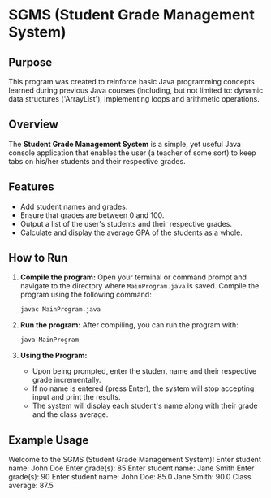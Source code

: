 # SGMS (Student Grade Management System)

## Purpose
This program was created to reinforce basic Java programming concepts learned during previous Java courses (including, but not limited to: dynamic data structures ('ArrayList'), implementing loops and arithmetic operations.

## Overview
The **Student Grade Management System** is a simple, yet useful Java console application that enables the user (a teacher of some sort) to keep tabs on his/her students and their respective grades.

## Features
- Add student names and grades.
- Ensure that grades are between 0 and 100.
- Output a list of the user's students and their respective grades.
- Calculate and display the average GPA of the students as a whole.

## How to Run

1. **Compile the program:**
    Open your terminal or command prompt and navigate to the directory where `MainProgram.java` is saved. Compile the program using the following command:

    ```bash
    javac MainProgram.java
    ```

2. **Run the program:**
    After compiling, you can run the program with:

    ```bash
    java MainProgram
    ```

3. **Using the Program:** 
    - Upon being prompted, enter the student name and their respective grade incrementally.
    - If no name is entered (press Enter), the system will stop accepting input and print the results.
    - The system will display each student's name along with their grade and the class average.

## Example Usage

Welcome to the SGMS (Student Grade Management System)! 
Enter student name: John Doe 
Enter grade(s): 85 
Enter student name: Jane Smith 
Enter grade(s): 90 
Enter student name: 
John Doe: 85.0 
Jane Smith: 90.0 
Class average: 87.5
